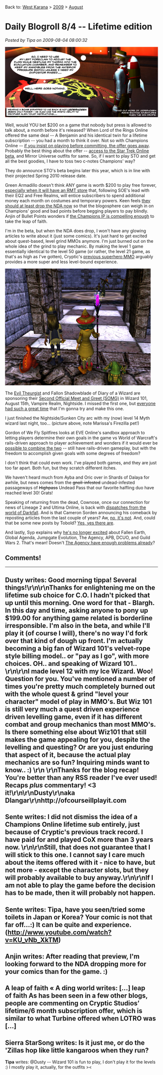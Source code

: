 Back to: [West Karana](/posts/westkarana.md) > [2009](/posts/2009/westkarana.md) > [August](./westkarana.md)
# Daily Blogroll 8/4 -- Lifetime edition

*Posted by Tipa on 2009-08-04 08:00:32*

![Another thrilling Champions Online adventure](../../../uploads/2009/08/lederhosenman.jpg "Another thrilling Champions Online adventure")

Well, would YOU bet $200 on a game that nobody but press is allowed to talk about, a month before it's released? When Lord of the Rings Online offered the same deal -- A Benjamin and his identical twin for a lifetime subscription -- you had a month to think it over. Not so with Champions Online -- [if you insist on playing before committing, the offer goes away](http://biobreak.wordpress.com/2009/08/03/champions-whats-200-to-you/). Probably the best thing about the offer -- [access to the Star Trek Online beta](http://www.champions-online.com/exclusive_specials), and Mirror Universe outfits for same. So, if I want to play STO and get all the best goodies, I have to toss two c-notes Champions' way?

They do announce STO's beta begins later this year, which is in line with their projected Spring 2010 release date.

Green Armadillo doesn't think ANY game is worth $200 to play free forever, [especially when it will have an RMT store](http://playervsdeveloper.blogspot.com/2009/08/when-is-lifetime-subscription-worth.html) that, following SOE's lead with their EQ2 and Free Realms, will entice subscribers to spend additional money each month on costumes and temporary powers. Keen feels [they should at least drop the NDA now](http://www.keenandgraev.com/?p=2779) so that the blogosphere can weigh in on Champions' good and bad points before begging players to pay blindly. Anjin of Bullet Points wonders if [the Champions IP is compelling enough](http://bulletpointsblog.blogspot.com/2009/08/news-filter-champions-online-offers.html) to take the leap of faith.

I'm in the beta, but when the NDA does drop, I won't have any glowing articles to write about it (just some comics). It's just hard to get excited about quest-based, level grind MMOs anymore. I'm just burned out on the whole idea of the grind to play mechanic. By making the level 1 game essentially identical to the level 50 game (or rather, the level 21 game, as that's as high as I've gotten), Cryptic's [previous superhero MMO](http://www.cityofheroes.com/) arguably provides a more super and less level-bound experience.

![Marissa and Allison confront the boss of the Sunken City](../../../uploads/2009/08/WizardGraphicalClient-2009-08-03-23-28-19-40.jpg "Marissa and Allison confront the boss of the Sunken City")

The [Evil Theurgist](http://eviltheurgists.blogspot.com/2009/08/second-offcial-meet-and-greet-somg.html) and Fallon Shadowblade of Diary of a Wizard are sponsoring their [Second Official Meet and Greet (SOMG)](http://diaryofawizard.com/main/2009/08/03/haunted-back-to-school-bash/) in Wizard 101, August 15th, Vampire Realm, Nightside. I missed the first one, but [everyone had such a great time](http://thefriendlynecromancer.blogspot.com/2009/07/meet-and-greet-wrapup.html) that I'm gonna try and make this one.

I just finished the Nightside/Sunken City arc with my (now) level 14 Myth wizard last night, too... (picture above, note Marissa's Firezilla pet!)

Gordon of We Fly Spitfires looks at EVE Online's sandbox approach to letting players determine their own goals in the game vs World of Warcraft's rails-driven approach to player achievement and wonders if it would ever be [possible to combine the two](http://blog.weflyspitfires.com/2009/08/03/freedom-without-direction-the-risk-of-sandbox-mmorpgs/) -- still have rails-driven gameplay, but with the freedom to accomplish given goals with some degrees of freedom?

I don't think that could even work. I've played both games, and they are just too far apart. Both fun, but they scratch different itches.

We haven't heard much from Ayba and Oric over in Shards of Dalaya for awhile, but news comes from the ~~gnoll-infested~~ undead-infested passageways of ~~Highpass~~ Undead Pass that our favorite halfling duo have reached level 30! Grats!

Speaking of returning from the dead, Cownose, once our connection for news of Lineage 2 and Ultima Online, is back with [dispatches from the world of Darkfall](http://cownosethe50poundcat.blogspot.com/2009/08/cow-nose-is-back.html). And is that Cameron Sorden announcing his comeback by reposting articles from the last couple of years? Aw, [no, it's not](http://www.cuppycake.org/?p=859). And, could that be some new posts by Tobold? [Yes, yes there are](http://tobolds.blogspot.com/2009/08/back-with-new-rules.html).

And lastly, Syp explains why [he's no longer excited](http://biobreak.wordpress.com/2009/08/02/mmos-off-my-radar/) about Fallen Earth, Global Agenda, Jumpgate Evolution, The Agency, APB, DCUO, and Guild Wars 2. That's mean! Doesn't [The Agency have enough problems already](http://angryrantnews.com/2009/08/02/the-agency-staff-leaves-to-start-new-company/)?


## Comments!
---
**Dusty** writes: Good morning tippa!  Several things!\r\n\r\nThanks for enlightening me on the lifetime sub choice for C.O.  I hadn't picked that up until this morning.  One word for that - Blargh.  In this day and time, asking anyone to pony up $199.00 for anything game related is borderline irresponsible.  I'm also in the beta, and while I'll play it (of course I will), there's no way I'd fork over that kind of dough up front.  I'm actually becoming a big fan of Wizard 101's velvet-rope style billing model.. or "pay as I go", with more choices.  OH.. and speaking of Wizard 101.. \r\n\r\nI made level 12 with my Ice Wizard.  Woo!  Question for you.  You've mentioned a number of times you're pretty much completely burned out with the whole quest &amp; grind "level your character" model of play in MMO's.  But Wiz 101 is still very much a quest driven experience driven levelling game, even if it has different combat and group mechanics than most MMO's.  Is there something else about Wiz101 that still makes the game appealing for you, despite the levelling and questing?  Or are you just enduring that aspect of it, because the actual play mechanics are so fun?  Inquiring minds want to know.. :)   \r\n \r\nThanks for the blog recap!  You're better than any RSS reader I've ever used!  Recaps *plus* commentary!  &lt;3 it!\r\n\r\nDusty\r\naka Dlangar\r\nhttp://ofcourseillplayit.com
---
**Sente** writes: I did not dismiss the idea of a Champions Online lifetime sub entirely, just because of Cryptic's previous track record. I have paid for and played CoX more than 3 years now. \r\n\r\nStill, that does not guarantee that I will stick to this one. I cannot say I care much about the items offered with it - nice to have, but not more - except the character slots, but they will probably available to buy anyway.\r\n\r\nIf I am not able to play the game before the decision has to be made, then it will probably not happen.
---
**Sente** writes: Tipa, have you seen/tried some toilets in Japan or Korea? Your comic is not that far off...:) It can be quite and experience. (http://www.youtube.com/watch?v=KU_vNb_XkTM)
---
**Anjin** writes: After reading that preview, I'm looking forward to the NDA dropping more for your comics than for the game. :)
---
**A leap of faith &laquo; A ding world** writes: [...] leap of&nbsp;faith  As has been seen in a few other blogs, people are commenting on Cryptic Studios&#8217; lifetime/6 month subscription offer, which is similar to what Turbine offered when LOTRO was [...]
---
**Sierra StarSong** writes: Is it just me, or do the 'Zillas hop like little kangaroos when they run?
---
**Tipa** writes: @Dusty -- Wizard 101 is fun to play, I don't play it for the levels :) I mostly play it, actually, for the outfits ><
